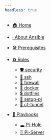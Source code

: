 ```yaml
---
headless: true
---
```


<div class="spaced"></div>

* [🏠 Home](/ "Home")

<div class="spaced"></div>

* [ℹ️ About Ansible](/about-ansible "About Ansible")

<div class="spaced"></div>

* [🛠️ Prerequisites](/prerequisites "Tools and Prerequisites")

<div class="spaced"></div>

* [♻️ Roles](/roles/ "Roles")

  * [🛡️ security](/roles/security "security setup role")
  * [🔌 ssh](/roles/ssh "ssh setup role")
  * [🧱 firewall](/roles/firewall "firewall setup role")
  * [🐋 docker](/roles/docker "docker setup role")
  * [💲 dotfiles ](/roles/dotfiles "dotfiles setup role")
  * [🍓 setup-pi  ](/roles/setup-pi "configure and setup raspberry pi role")
  * [💂 cf-tunnel](/roles/cf-tunnel "Cloudflare Tunnel role")
    <!-- * [0️⃣ One](/roles/ "") -->
  
<div class="spaced"></div>

* [🧰 Playbooks](/plays/ "Playbooks")

    * [🕳️ Pi-Hole](/plays/pi-hole "setup and configure pi-hole")
    * [🗄️ Pi-Server](/plays/pi-server "setup a basic raspberrypi server")
    <!-- * [0️⃣ One](/plays/ "") -->

<!-- <div class="spaced"></div> -->

<div class="spaced"></div>
